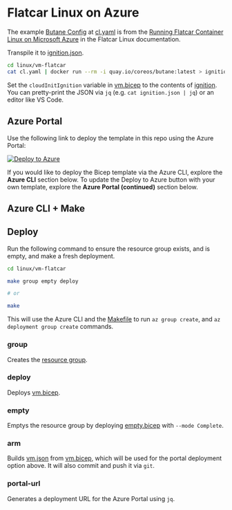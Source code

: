 # Flatcar Linux on Azure

The example [Butane Config](https://flatcar-linux.org/docs/latest/installing/cloud/azure/#butane-config) at [cl.yaml](./cl.yaml) is from the [Running Flatcar Container Linux on Microsoft Azure](https://flatcar-linux.org/docs/latest/installing/cloud/azure/) in the Flatcar Linux documentation.

Transpile it to [ignition.json](./ignition.json).

```bash
cd linux/vm-flatcar
cat cl.yaml | docker run --rm -i quay.io/coreos/butane:latest > ignition.json
```

Set the `cloudInitIgnition` variable in [vm.bicep](./vm.bicep) to the contents of [ignition](./ignition.json). You can pretty-print the JSON via `jq` (e.g. `cat ignition.json | jq`) or an editor like VS Code.

## Azure Portal

Use the following link to deploy the template in this repo using the Azure Portal:

[![Deploy to Azure](https://aka.ms/deploytoazurebutton)](https://portal.azure.com/#create/Microsoft.Template/uri/https%3A%2F%2Fraw.githubusercontent.com%2FAzure-Samples%2Fazure-opensource-labs%2Flinux-flatcar%2Flinux%2Fvm-flatcar%2Fvm.json)

If you would like to deploy the Bicep template via the Azure CLI, explore the **Azure CLI** section below. To update the Deploy to Azure button with your own template, explore the **Azure Portal (continued)** section below.

## Azure CLI + Make

## Deploy

Run the following command to ensure the resource group exists, and is empty, and make a fresh deployment.

```bash
cd linux/vm-flatcar

make group empty deploy

# or

make
```

This will use the Azure CLI and the [Makefile](./Makefile) to run `az group create`, and `az deployment group create` commands.

### group

Creates the [resource group](https://learn.microsoft.com/azure/azure-resource-manager/management/manage-resource-groups-cli#what-is-a-resource-group).

### deploy

Deploys [vm.bicep](./vm.bicep).

### empty

Emptys the resource group by deploying [empty.bicep](./empty.bicep) with `--mode Complete`.

### arm

Builds [vm.json](./vm.json) from [vm.bicep](./vm.bicep), which will be used for the portal deployment option above. It will also commit and push it via `git`.

### portal-url

Generates a deployment URL for the Azure Portal using `jq`.

